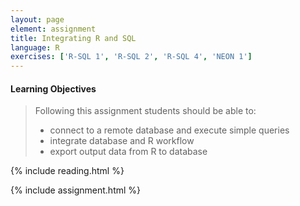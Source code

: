 ```yaml
---
layout: page
element: assignment
title: Integrating R and SQL
language: R
exercises: ['R-SQL 1', 'R-SQL 2', 'R-SQL 4', 'NEON 1']
---
```


#### Learning Objectives

> Following this assignment students should be able to:
>
> - connect to a remote database and execute simple queries
> - integrate database and R workflow
> - export output data from R to database

{% include reading.html %}

{% include assignment.html %}
